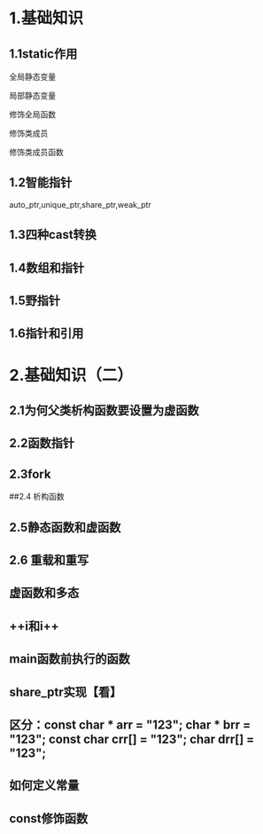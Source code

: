 # 1.基础知识



## 1.1static作用

全局静态变量

局部静态变量

修饰全局函数

修饰类成员

修饰类成员函数



## 1.2智能指针

auto_ptr,unique_ptr,share_ptr,weak_ptr



## 1.3四种cast转换



## 1.4数组和指针



## 1.5野指针



## 1.6指针和引用





# 2.基础知识（二）

## 2.1为何父类析构函数要设置为虚函数



## 2.2函数指针



## 2.3fork



##2.4 析构函数



## 2.5静态函数和虚函数



## 2.6 重载和重写



## 虚函数和多态



## ++i和i++



## main函数前执行的函数





## share_ptr实现【看】



##  区分：const char * arr = "123"; char * brr = "123"; const char crr[] = "123"; char drr[] = "123";





## 如何定义常量



## const修饰函数




